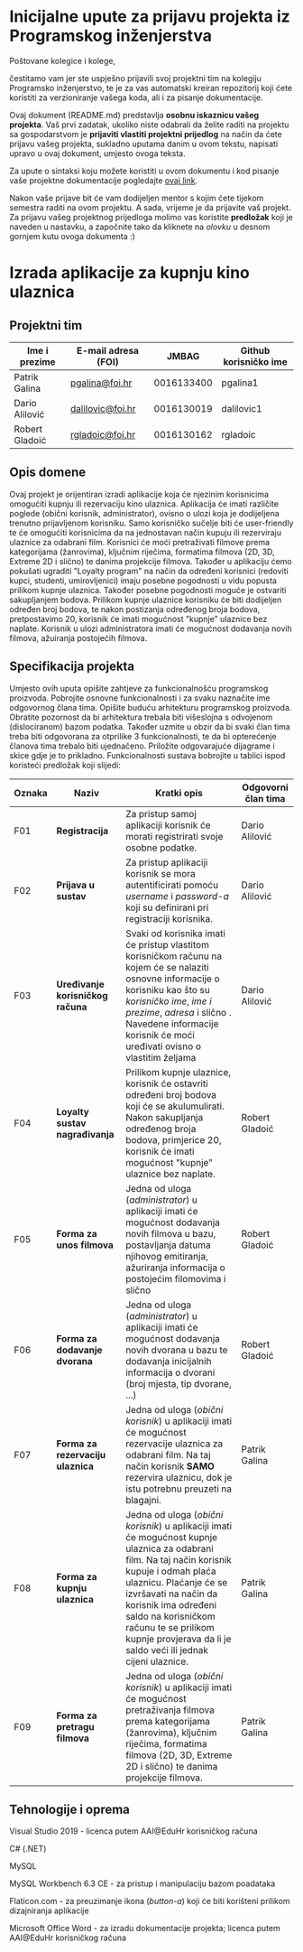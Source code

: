 # Inicijalne upute za prijavu projekta iz Programskog inženjerstva

Poštovane kolegice i kolege, 

čestitamo vam jer ste uspješno prijavili svoj projektni tim na kolegiju Programsko inženjerstvo, te je za vas automatski kreiran repozitorij koji ćete koristiti za verzioniranje vašega koda, ali i za pisanje dokumentacije.

Ovaj dokument (README.md) predstavlja **osobnu iskaznicu vašeg projekta**. Vaš prvi zadatak, ukoliko niste odabrali da želite raditi na projektu sa gospodarstvom je **prijaviti vlastiti projektni prijedlog** na način da ćete prijavu vašeg projekta, sukladno uputama danim u ovom tekstu, napisati upravo u ovaj dokument, umjesto ovoga teksta.

Za upute o sintaksi koju možete koristiti u ovom dokumentu i kod pisanje vaše projektne dokumentacije pogledajte [ovaj link](https://guides.github.com/features/mastering-markdown/).

Nakon vaše prijave bit će vam dodijeljen mentor s kojim ćete tijekom semestra raditi na ovom projektu. A sada, vrijeme je da prijavite vaš projekt. Za prijavu vašeg projektnog prijedloga molimo vas koristite **predložak** koji je naveden u nastavku, a započnite tako da kliknete na *olovku* u desnom gornjem kutu ovoga dokumenta :) 

# Izrada aplikacije za kupnju kino ulaznica

## Projektni tim

Ime i prezime | E-mail adresa (FOI) | JMBAG | Github korisničko ime
------------  | ------------------- | ----- | ---------------------
Patrik Galina | pgalina@foi.hr | 0016133400 | pgalina1
Dario Alilović| dalilovic@foi.hr | 0016130019 | dalilovic1
Robert Gladoić | rgladoic@foi.hr | 0016130162 | rgladoic

## Opis domene
Ovaj projekt je orijentiran izradi aplikacije koja će njezinim korisnicima omogućiti kupnju ili rezervaciju kino ulaznica. Aplikacija će imati različite poglede (obični korisnik, administrator), ovisno o ulozi koja je dodijeljena trenutno prijavljenom korisniku. Samo korisničko sučelje biti će user-friendly te će omogućiti korisnicima da na jednostavan način kupuju ili rezerviraju ulaznice za odabrani film. Korisnici će moći pretraživati filmove prema kategorijama (žanrovima), ključnim riječima, formatima filmova (2D, 3D, Extreme 2D i slično) te danima projekcije filmova. Također u aplikaciju ćemo pokušati ugraditi "Loyalty program" na način da određeni korisnici (redoviti kupci, studenti, umirovljenici) imaju posebne pogodnosti u vidu popusta prilikom kupnje ulaznica. Također posebne pogodnosti moguće je ostvariti sakupljanjem bodova. Prilikom kupnje ulaznice korisniku će biti dodijeljen određen broj bodova, te nakon postizanja određenog broja bodova, pretpostavimo 20, korisnik će imati mogućnost "kupnje" ulaznice bez naplate. Korisnik u ulozi administratora imati će mogućnost dodavanja novih filmova, ažuiranja postojećih filmova. 

## Specifikacija projekta
Umjesto ovih uputa opišite zahtjeve za funkcionalnošću programskog proizvoda. Pobrojite osnovne funkcionalnosti i za svaku naznačite ime odgovornog člana tima. Opišite buduću arhitekturu programskog proizvoda. Obratite pozornost da bi arhitektura trebala biti višeslojna s odvojenom (dislociranom) bazom podatka. Također uzmite u obzir da bi svaki član tima treba biti odgovorana za otprilike 3 funkcionalnosti, te da bi opterećenje članova tima trebalo biti ujednačeno. Priložite odgovarajuće dijagrame i skice gdje je to prikladno. Funkcionalnosti sustava bobrojite u tablici ispod koristeći predložak koji slijedi:

Oznaka | Naziv | Kratki opis | Odgovorni član tima
------ | ----- | ----------- | -------------------
F01 | **Registracija** | Za pristup samoj aplikaciji korisnik će morati registrirati svoje osobne podatke. | Dario Alilović
F02 | **Prijava u sustav** | Za pristup aplikaciji korisnik se mora autentificirati pomoću *username* i *password-a* koji su definirani pri registraciji korisnika. | Dario Alilović
F03 | **Uređivanje korisničkog računa** | Svaki od korisnika imati će pristup vlastitom korisničkom računu na kojem će se nalaziti osnovne informacije o korisniku kao što su *korisničko ime*, *ime i prezime*, *adresa* i slično . Navedene informacije korisnik će moći uređivati ovisno o vlastitim željama | Dario Alilović
F04 | **Loyalty sustav nagrađivanja**  | Prilikom kupnje ulaznice, korisnik će ostavriti određeni broj bodova koji će se akulumulirati. Nakon sakupljanja određenog broja bodova, primjerice 20, korisnik će imati mogućnost "kupnje" ulaznice bez naplate. | Robert Gladoić
F05 | **Forma za unos filmova** | Jedna od uloga (*administrator*) u aplikaciji imati će mogućnost dodavanja novih filmova u bazu, postavljanja datuma njihovog emitiranja, ažuriranja informacija o postojećim filomovima i slično | Robert Gladoić
F06 | **Forma za dodavanje dvorana** | Jedna od uloga (*administrator*) u aplikaciji imati će mogućnost dodavanja novih dvorana u bazu te dodavanja inicijalnih informacija o dvorani (broj mjesta, tip dvorane, ...) | Robert Gladoić
F07 | **Forma za rezervaciju ulaznica** | Jedna od uloga (*obični korisnik*) u aplikaciji imati će mogućnost rezervacije ulaznica za odabrani film. Na taj način korisnik **SAMO** rezervira ulaznicu, dok je istu potrebnu preuzeti na blagajni. |Patrik Galina
F08 | **Forma za kupnju ulaznica** | Jedna od uloga (*obični korisnik*) u aplikaciji imati će mogućnost kupnje ulaznica za odabrani film. Na taj način korisnik kupuje i odmah plaća ulaznicu. Plaćanje će se izvršavati na način da korisnik ima određeni saldo na korisničkom računu te se prilikom kupnje provjerava da li je saldo veći ili jednak cijeni ulaznice. | Patrik Galina
F09 | **Forma za pretragu filmova** | Jedna od uloga (*obični korisnik*) u aplikaciji imati će mogućnost pretraživanja filmova prema kategorijama (žanrovima), ključnim riječima, formatima filmova (2D, 3D, Extreme 2D i slično) te danima projekcije filmova. | Patrik Galina


## Tehnologije i oprema
Visual Studio 2019 - licenca putem AAI@EduHr korisničkog računa

C# (.NET)

MySQL 

MySQL Workbench 6.3 CE - za pristup i manipulaciju bazom poadataka

Flaticon.com - za preuzimanje ikona (*button-a*) koji će biti korišteni prilikom dizajniranja aplikacije

Microsoft Office Word - za izradu dokumentacije projekta; licenca putem AAI@EduHr korisničkog računa
